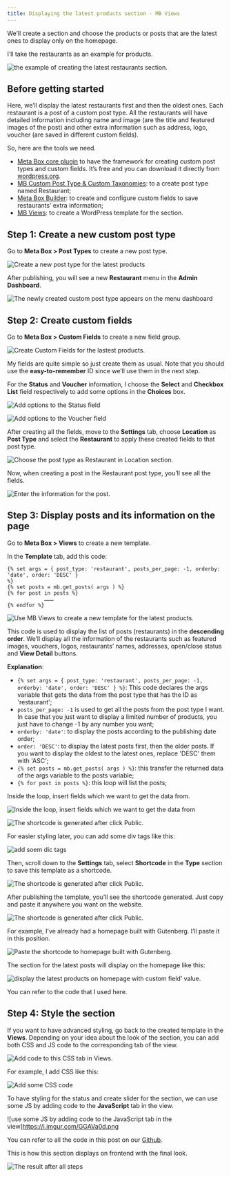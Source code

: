 ```yaml
---
title: Displaying the latest products section - MB Views
---
```


We’ll create a section and choose the products or posts that are the latest ones to display only on the homepage.

I’ll take the restaurants as an example for products.

![the example of creating the latest restaurants section.](https://i.imgur.com/6EhYqsk.png)

## Before getting started

Here, we’ll display the latest restaurants first and then the oldest ones. Each restaurant is a post of a custom post type. All the restaurants will have detailed information including name and image (are the title and featured images of the post) and other extra information such as address, logo, voucher (are saved in different custom fields).

So, here are the tools we need.

* [Meta Box core plugin](https://wordpress.org/plugins/meta-box/) to have the framework for creating custom post types and custom fields. It’s free and you can download it directly from [wordpress.org](https://wordpress.org/plugins/meta-box/).
* [MB Custom Post Type & Custom Taxonomies](https://metabox.io/plugins/custom-post-type/): to a create post type named Restaurant;
* [Meta Box Builder](https://metabox.io/plugins/meta-box-builder/): to create and configure custom fields to save restaurants’ extra information;
* [MB Views](https://metabox.io/plugins/mb-views/): to create a WordPress template for the section.

## Step 1: Create a new custom post type

Go to **Meta Box > Post Types** to create a new post type.

![Create a new post type for the latest products](https://i.imgur.com/cIExZCY.png)

After publishing, you will see a new **Restaurant** menu in the **Admin Dashboard**.

![The newly created custom post type appears on the menu dashboard](https://i.imgur.com/Ip1pYfc.png)

## Step 2: Create custom fields

Go to **Meta Box > Custom Fields** to create a new field group.

![Create Custom Fields for the lastest products.](https://i.imgur.com/0XOJMvV.png)

My fields are quite simple so just create them as usual. Note that you should use the **easy-to-remember** ID since we’ll use them in the next step.

For the **Status** and **Voucher** information, I choose the **Select** and **Checkbox List** field respectively to add some options in the **Choices** box.

![Add options to the Status field](https://i.imgur.com/IZYsZlG.png)

![Add options to the Voucher field](https://i.imgur.com/zBcGWDw.png)

After creating all the fields, move to the **Settings** tab, choose **Location** as **Post Type** and select the **Restaurant** to apply these created fields to that post type.

![Choose the post type as Restaurant in Location section.](https://i.imgur.com/j8ix3Jc.png)

Now, when creating a post in the Restaurant post type, you’ll see all the fields.

![Enter the information for the post.](https://i.imgur.com/albVCmK.png)

## Step 3: Display posts and its information on the page

Go to **Meta Box > Views** to create a new template.

In the **Template** tab, add this code:
```
{% set args = { post_type: 'restaurant', posts_per_page: -1, orderby: 'date', order: 'DESC' } 
%}
{% set posts = mb.get_posts( args ) %}
{% for post in posts %}
            ………
{% endfor %} 
```
![Use MB Views to create a new template for the latest products.](https://i.imgur.com/njcRNNo.png)

This code is used to display the list of posts (restaurants) in the **descending order**. We’ll  display all the information of the restaurants such as featured images, vouchers, logos, restaurants’ names, addresses, open/close status and **View Detail** buttons.

**Explanation**:

* `{% set args = { post_type: 'restaurant', posts_per_page: -1, orderby: 'date', order: 'DESC' } %}`: This code declares the args variable that gets the data from the post type that has the ID as 'restaurant';
* `posts_per_page: -1` is used to get all the posts from the post type I want. In case that you just want to display a limited number of products, you just have to change -1 by any number you want;
* `orderby: 'date'`: to display the posts according to the publishing date order;
* `order: 'DESC'`: to display the latest posts first, then the older posts. If you want to display the oldest to the latest ones, replace 'DESC' them with 'ASC';
* `{% set posts = mb.get_posts( args ) %}`: this transfer the returned data of the args variable to the posts variable;
* `{% for post in posts %}`: this loop will list the posts;

Inside the loop, insert fields which we want to get the data from.

![Inside the loop, insert fields which we want to get the data from](https://i.imgur.com/B8TpKcm.gif)

![The shortcode is generated after click Public.](https://i.imgur.com/3tGFCK1.png)

For easier styling later, you can add some div tags like this:

![add soem dic tags](https://i.imgur.com/o4rmOuA.png)

Then, scroll down to the **Settings** tab, select **Shortcode** in the **Type** section to save this template as a shortcode.

![The shortcode is generated after click Public.](https://i.imgur.com/mmq9xkW.png)

After publishing the template, you’ll see the shortcode generated. Just copy and paste it anywhere you want on the website.

![The shortcode is generated after click Public.](https://i.imgur.com/hBWD7NI.png)

For example, I’ve already had a homepage built with Gutenberg. I’ll paste it in this position.

![Paste the shortcode to homepage built with Gutenberg.](https://i.imgur.com/rVPA1aE.png)

The section for the latest posts will display on the homepage like this:

![ display the latest products on homepage with custom field’ value.](https://i.imgur.com/1KWIwxo.gif)

You can refer to the code that I used here.

## Step 4: Style the section

If you want to have advanced styling, go back to the created template in the **Views**. Depending on your idea about the look of the section, you can add both CSS and JS code to the corresponding tab of the view.

![Add code to this CSS tab in Views.](https://i.imgur.com/KwDRokj.png)

For example, I add CSS like this:

![Add some CSS code](https://i.imgur.com/4TxsHPb.png)

To have styling for the status and create slider for the section, we can use some JS by adding code to the **JavaScript** tab in the view.

![use some JS by adding code to the JavaScript tab in the view]https://i.imgur.com/GGAVa0d.png

You can refer to all the code in this post on our [Github](https://github.com/wpmetabox/tutorials/tree/master/display-latest-posts-with-MB-Views).

This is how this section displays on frontend with the final look.

![The result after all steps](https://i.imgur.com/r1RmxjF.gif)



